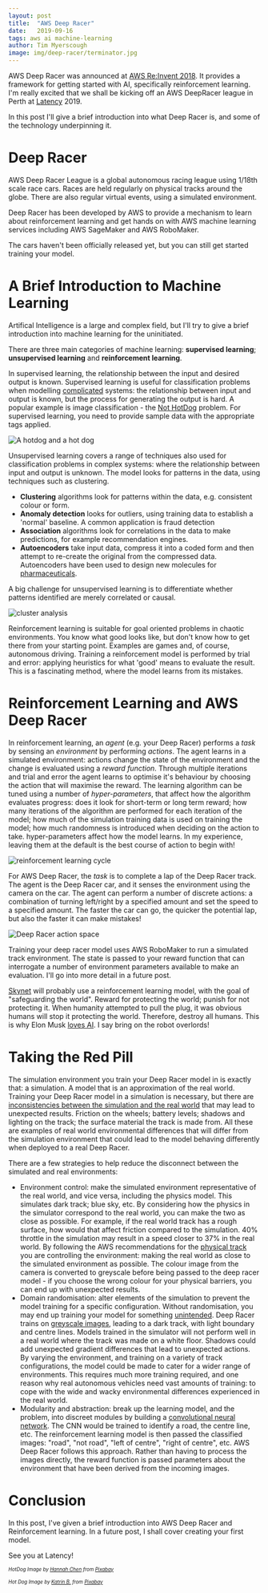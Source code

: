 ```yaml
---
layout: post
title:  "AWS Deep Racer"
date:   2019-09-16
tags: aws ai machine-learning
author: Tim Myerscough
image: img/deep-racer/terminator.jpg
---
```

AWS Deep Racer was announced at [AWS Re:Invent 2018](https://www.youtube.com/watch?v=dwUJVYEhxGM).  It provides a framework for getting started with AI, specifically reinforcement learning.  I'm really excited that we shall be kicking off an AWS DeepRacer league in Perth at [Latency][latency-conf] 2019.

In this post I'll give a brief introduction into what Deep Racer is, and some of the technology underpinning it.

# Deep Racer

AWS Deep Racer League is a global autonomous racing league using 1/18th scale race cars.  Races are held regularly on physical tracks around the globe.  There are also regular virtual events, using a simulated environment.

Deep Racer has been developed by AWS to provide a mechanism to learn about reinforcement learning and get hands on with AWS machine learning services including AWS SageMaker and AWS RoboMaker.

The cars haven't been officially released yet, but you can still get started training your model.

# A Brief Introduction to Machine Learning

Artifical Intelligence is a large and complex field, but I'll try to give a brief introduction into machine learning for the uninitiated.

There are three main categories of machine learning: **supervised learning**; **unsupervised learning** and **reinforcement learning**.  

In supervised learning, the relationship between the input and desired output is known.  Supervised learning is useful for classification problems when modelling [complicated][cynefin] systems: the relationship between input and output is known, but the process for generating the output is hard. A popular example is image classification - the [Not HotDog](https://medium.com/@timanglade/how-hbos-silicon-valley-built-not-hotdog-with-mobile-tensorflow-keras-react-native-ef03260747f3) problem. For supervised learning, you need to provide sample data with the appropriate tags applied.

![A hotdog and a hot dog](/img/deep-racer/hot-dog-not-hot-dog.jpg)

Unsupervised learning covers a range of techniques also used for classification problems in complex systems: where the relationship between input and output is unknown.  The model looks for patterns in the data, using techniques such as clustering.

* **Clustering** algorithms look for patterns within the data, e.g. consistent colour or form. 
* **Anomaly detection** looks for outliers, using training data to establish a 'normal' baseline.  A common application is fraud detection
* **Association** algorithms look for correlations in the data to make predictions, for example recommendation engines.
* **Autoencoders** take input data, compress it into a coded form and then attempt to re-create the original from the compressed data.  Autoencoders have been used to design new molecules for [pharmaceuticals](https://www.wired.com/story/molecule-designed-ai-exhibits-druglike-qualities/).

A big challenge for unsupervised learning is to differentiate whether patterns identified are merely correlated or causal.

![cluster analysis](/img/deep-racer/Cluster-2.svg)

Reinforcement learning is suitable for goal oriented problems in chaotic environments.  You know what good looks like, but don't know how to get there from your starting point.  Examples are games and, of course, autonomous driving.  Training a reinforcement model is performed by trial and error: applying heuristics for what 'good' means to evaluate the result. This is a fascinating method, where the model learns from its mistakes.

# Reinforcement Learning and AWS Deep Racer

In reinforcement learning, an *agent* (e.g. your Deep Racer) performs a *task* by sensing an *environment* by performing *actions*.  The agent learns in a simulated environment: actions change the state of the environment and the change is evaluated using a *reward function*.  Through multiple iterations and trial and error the agent learns to optimise it's behaviour by choosing the action that will maximise the reward.  The learning algorithm can be tuned using a number of *hyper-parameters*, that affect how the algorithm evaluates progress: does it look for short-term or long term reward; how many iterations of the algorithm are performed for each iteration of the model; how much of the simulation training data is used on training the model; how much randomness is introduced when deciding on the action to take.  hyper-parameters affect how the model learns.  In my experience, leaving them at the default is the best course of action to begin with!

![reinforcement learning cycle](/img/deep-racer/deepracer-reinforcement-learning-overview.png)

For AWS Deep Racer, the *task* is to complete a lap of the Deep Racer track.  The agent is the Deep Racer car, and it senses the environment using the camera on the car.  The agent can perform a number of discrete actions: a combination of turning left/right by a specified amount and set the speed to a specified amount.  The faster the car can go, the quicker the potential lap, but also the faster it can make mistakes!

![Deep Racer action space](/img/deep-racer/deep-racer-action-space.png)

Training your deep racer model uses AWS RoboMaker to run a simulated track environment. The state is passed to your reward function that can interrogate a number of environment parameters available to make an evaluation.  I'll go into more detail in a future post.

[Skynet](https://www.imdb.com/title/tt0088247/) will probably use a reinforcement learning model, with the goal of "safeguarding the world". Reward for protecting the world; punish for not protecting it.  When humanity attempted to pull the plug, it was obvious humans will stop it protecting the world.  Therefore, destroy all humans.  This is why Elon Musk [loves AI](https://www.express.co.uk/news/science/1168543/elon-musk-spacex-artificial-intelligence-warning-alphago-microsoft-openai-spt).  I say bring on the robot overlords!

# Taking the Red Pill

The simulation environment you train your Deep Racer model in is exactly that: a simulation.  A model that is an approximation of the real world.  Training your Deep Racer model in a simulation is necessary, but there are [inconsistencies between the simulation and the real world](https://en.wikipedia.org/wiki/Spherical_cow) that may lead to unexpected results.  Friction on the wheels; battery levels; shadows and lighting on the track; the surface material the track is made from.  All these are examples of real world environmental differences that will differ from the simulation environment that could lead to the model behaving differently when deployed to a real Deep Racer. 

There are a few strategies to help reduce the disconnect between the simulated and real environments:

* Environment control: make the simulated environment representative of the real world, and vice versa, including the physics model.  This simulates dark track; blue sky, etc.  By considering how the physics in the simulator correspond to the real world, you can make the two as close as possible.  For example, if the real world track has a rough surface, how would that affect friction compared to the simulation.  40% throttle in the simulation may result in a speed closer to 37% in the real world.  By following the AWS recommendations for the [physical track](https://docs.aws.amazon.com/deepracer/latest/developerguide/deepracer-build-your-track.html) you are controlling the environment: making the real world as close to the simulated environment as possible.  The colour image from the camera is converted to greyscale before being passed to the deep racer model - if you choose the wrong colour for your physical barriers, you can end up with unexpected results.
* Domain randomisation: alter elements of the simulation to prevent the model training for a specific configuration.  Without randomisation, you may end up training your model for something [unintended](https://becominghuman.ai/its-magic-i-owe-you-no-explanation-explainableai-43e798273a08?gi=ea64a7743133).  Deep Racer trains on [greyscale images](https://docs.aws.amazon.com/deepracer/latest/developerguide/deepracer-how-it-works.html), leading to a dark track, with light boundary and centre lines.  Models trained in the simulator will not perform well in a real world where the track was made on a white floor.  Shadows could add unexpected gradient differences that lead to unexpected actions.  By varying the environment, and training on a variety of track configurations, the model could be made to cater for a wider range of environments.  This requires much more training required, and one reason why real autonomous vehicles need vast amounts of training: to cope with the wide and wacky environmental differences experienced in the real world.
* Modularity and abstraction: break up the learning model, and the problem, into discreet modules by building a [convolutional neural network](https://en.wikipedia.org/wiki/Convolutional_neural_network).  The CNN would be trained to identify a road, the centre line, etc.  The reinforcement learning model is then passed the classified images: "road", "not road", "left of centre", "right of centre", etc.  AWS Deep Racer follows this approach.  Rather than having to process the images directly, the reward function is passed parameters about the environment that have been derived from the incoming images.

# Conclusion

In this post, I've given a brief introduction into AWS Deep Racer and Reinforcement learning.  In a future post, I shall cover creating your first model.  

See you at Latency!

<sub><sup>*HotDog Image by <a href="https://pixabay.com/users/HannahChen-816528/?utm_source=link-attribution&amp;utm_medium=referral&amp;utm_campaign=image&amp;utm_content=657039">Hannah Chen</a> from <a href="https://pixabay.com/?utm_source=link-attribution&amp;utm_medium=referral&amp;utm_campaign=image&amp;utm_content=657039">Pixabay</a>*</sup></sub>

<sub><sup>*Hot Dog Image by <a href="https://pixabay.com/users/825545-825545/?utm_source=link-attribution&amp;utm_medium=referral&amp;utm_campaign=image&amp;utm_content=662777">Katrin B.</a> from <a href="https://pixabay.com/?utm_source=link-attribution&amp;utm_medium=referral&amp;utm_campaign=image&amp;utm_content=662777">Pixabay</a>*</sup></sub>


[cynefin]: https://en.wikipedia.org/wiki/Cynefin_framework
[latency-conf]: https://www.latencyconf.io/#/